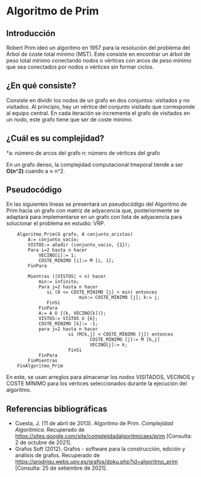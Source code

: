 # Algoritmo de Prim
## Introducción
Robert Prim ideó un algoritmo en 1957 para la resolución del problema del Árbol de coste total mínimo (MST).  Este consiste en encontrar un árbol de peso total mínimo conectando nodos o vértices con arcos de peso mínimo que sea conectados por nodos o vértices sin formar ciclos.

## ¿En qué consiste?
Consiste en dividir los nodos de un grafo en dos conjuntos: visitados y no visitados. Al principio, hay un vértice del conjunto visitado que corresponde al equipo central. En cada iteración se incrementa el grafo de visitados en un nodo, este grafo tiene que ser de coste mínimo. 

## ¿Cuál es su complejidad?

*a: número de arcos del grafo
n: número de vértices del grafo

En un grafo denso, la complejidad computacional tmeporal tiende a ser **O(n^2)** cuando a ≈ n^2.

## Pseudocódigo 
En las siguientes líneas se presentará un pseudocódigo del Algoritmo de Prim hacia un grafo con matriz de adyacencia que, posteriormente se adaptará para implementarse en un grafo con lista de adyacencia para solucionar el problema en estudio: VRP. 

```
    Algoritmo_Prim(G grafo, A conjunto_aristas)
        A:= conjunto_vacío;
        VISTOS:= añadir (conjunto_vacio, {1});
        Para i=2 hasta n hacer
            VECINO[i]:= 1;
            COSTE_MÍNIMO [i]:= M [i, 1];
        FinPara

        Mientras (|VISTOS| < n) hacer           
            min:= infinito;
            Para j=2 hasta n hacer
               si (0 <= COSTE_MÍNIMO [j] < min) entonces
                           min:= COSTE_MÍNIMO [j]; k:= j;
               FinSi
            FinPara
            A:= A U {(k, VECINO[k])};
            VISTOS:= VISTOS U {k};
            COSTE_MÍNIMO [k]:= -1;
            para j=2 hasta n hacer
                       si (M[k,j] < COSTE_MÍNIMO [j]) entonces                   
                               COSTE_MÍNIMO [j]:= M [k,j]                                          
                               VECINO[j]:= k;
                       FinSi
            FinPara
        FinMientras
    FinAlgoritmo_Prim
```
 En este, se usan arreglos para almacenar los nodos VISITADOS, VECINOS y COSTE MÍNIMO para los vértices seleccionados durante la ejecución del algoritmo.

## Referencias bibliográficas
- Cuesta, J. (11 de abril de 2013). Algoritmo de Prim. *Complejidad Algorítmica*. Recuperado de https://sites.google.com/site/complejidadalgoritmicaes/prim \[Consulta: 2 de octubre de 2021].
- Grafos Soft (2012). Grafos - software para la construcción, edición y análisis de grafos. Recuperado de https://arodrigu.webs.upv.es/grafos/doku.php?id=algoritmo_prim \[Consulta: 25 de setiembre de 2021].
